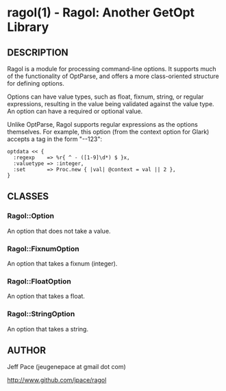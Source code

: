 ragol(1) - Ragol: Another GetOpt Library
========================================

## DESCRIPTION

Ragol is a module for processing command-line options. It supports much of the
functionality of OptParse, and offers a more class-oriented structure for
defining options.

Options can have value types, such as float, fixnum, string, or regular
expressions, resulting in the value being validated against the value type. An
option can have a required or optional value.

Unlike OptParse, Ragol supports regular expressions as the options themselves.
For example, this option (from the context option for Glark) accepts a tag in
the form "--123":

```
optdata << {
  :regexp    => %r{ ^ - ([1-9]\d*) $ }x,
  :valuetype => :integer,
  :set       => Proc.new { |val| @context = val || 2 },
}
```
## CLASSES

### Ragol::Option

An option that does not take a value.

### Ragol::FixnumOption

An option that takes a fixnum (integer).

### Ragol::FloatOption

An option that takes a float.

### Ragol::StringOption

An option that takes a string.

## AUTHOR

Jeff Pace (jeugenepace at gmail dot com)

http://www.github.com/jpace/ragol
